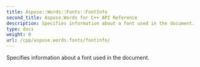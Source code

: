 ```yaml
---
title: Aspose::Words::Fonts::FontInfo
second_title: Aspose.Words for C++ API Reference
description: Specifies information about a font used in the document. 
type: docs
weight: 0
url: /cpp/aspose.words.fonts/fontinfo/
---
```


Specifies information about a font used in the document. 


